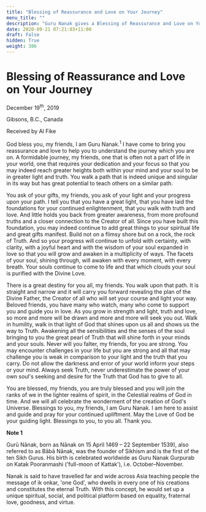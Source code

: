 ```yaml
---
title: "Blessing of Reassurance and Love on Your Journey"
menu_title: ""
description: "Guru Nanak gives a Blessing of Reassurance and Love on Your Journey"
date: 2020-09-21 07:21:03+11:00
draft: False
hidden: True
weight: 386
---
```

# Blessing of Reassurance and Love on Your Journey 


December 19<sup>th</sup>, 2019

Gibsons, B.C., Canada

Received by Al Fike



God bless you, my friends, I am Guru Nanak.<sup>1</sup> I have come to bring you reassurance and love to help you to understand the journey which you are on. A formidable journey, my friends, one that is often not a part of life in your world, one that requires your dedication and your focus so that you may indeed reach greater heights both within your mind and your soul to be in greater light and truth. You walk a path that is indeed unique and singular in its way but has great potential to teach others on a similar path.

You ask of your gifts, my friends, you ask of your light and your progress upon your path. I tell you that you have a great light, that you have laid the foundations for your continued enlightenment, that you walk with truth and love. And little holds you back from greater awareness, from more profound truths and a closer connection to the Creator of all. Since you have built this foundation, you may indeed continue to add great things to your spiritual life and great gifts manifest. Build not on a flimsy shore but on a rock, the rock of Truth. And so your progress will continue to unfold with certainty, with clarity, with a joyful heart and with the wisdom of your soul expanded in love so that you will grow and awaken in a multiplicity of ways. The facets of your soul, shining through, will awaken with every moment, with every breath. Your souls continue to come to life and that which clouds your soul is purified with the Divine Love.

There is a great destiny for you all, my friends. You walk upon that path. It is straight and narrow and it will carry you forward revealing the plan of the Divine Father, the Creator of all who will set your course and light your way. Beloved friends, you have many who watch, many who come to support you and guide you in love. As you grow in strength and light, truth and love, so more and more will be drawn and more and more will seek you out. Walk in humility, walk in that light of God that shines upon us all and shows us the way to Truth. Awakening all the sensibilities and the senses of the soul bringing to you the great pearl of Truth that will shine forth in your minds and your souls. Never will you falter, my friends, for you are strong. You may encounter challenges in your life but you are strong and all that may challenge you is weak in comparison to your light and the truth that you carry. Do not allow the darkness and error of your world  inform your steps or your mind. Always seek Truth, never underestimate the power of your own soul's seeking and desire for the Truth that God has to give to all.

You are blessed, my friends, you are truly blessed and you will join the ranks of we in the lighter realms of spirit, in the Celestial realms of God in time. And we will all celebrate the wonderment of the creation of God's Universe. Blessings to you, my friends, I am Guru Nanak. I am here to assist and guide and pray for your continued upliftment. May the Love of God be your guiding light. Blessings to you, to you all. Thank you.

**Note 1**

Gurū Nānak, born as Nānak on 15 April 1469 – 22 September 1539), also referred to as Bābā Nānak, was the founder of Sikhism and is the first of the ten Sikh Gurus. His birth is celebrated worldwide as Guru Nanak Gurpurab on Katak Pooranmashi ('full-moon of Kattak'), i.e. October–November.

Nanak is said to have travelled far and wide across Asia teaching people the message of ik onkar, 'one God', who dwells in every one of his creations and constitutes the eternal Truth. With this concept, he would set up a unique spiritual, social, and political platform based on equality, fraternal love, goodness, and virtue.